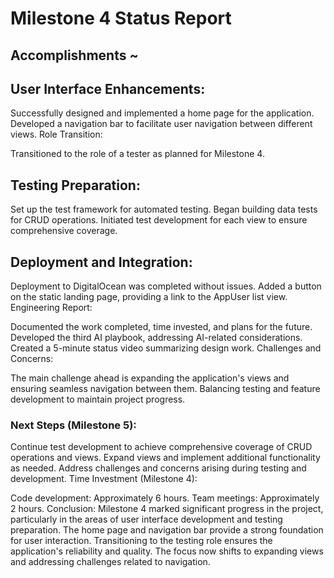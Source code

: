 # Milestone 4 Status Report
## Accomplishments ~

## User Interface Enhancements:

Successfully designed and implemented a home page for the application.
Developed a navigation bar to facilitate user navigation between different views.
Role Transition:

Transitioned to the role of a tester as planned for Milestone 4.
## Testing Preparation:

Set up the test framework for automated testing.
Began building data tests for CRUD operations.
Initiated test development for each view to ensure comprehensive coverage.
## Deployment and Integration:

Deployment to DigitalOcean was completed without issues.
Added a button on the static landing page, providing a link to the AppUser list view.
Engineering Report:

Documented the work completed, time invested, and plans for the future.
Developed the third AI playbook, addressing AI-related considerations.
Created a 5-minute status video summarizing design work.
Challenges and Concerns:

The main challenge ahead is expanding the application's views and ensuring seamless navigation between them.
Balancing testing and feature development to maintain project progress.
### Next Steps (Milestone 5):

Continue test development to achieve comprehensive coverage of CRUD operations and views.
Expand views and implement additional functionality as needed.
Address challenges and concerns arising during testing and development.
Time Investment (Milestone 4):

Code development: Approximately 6 hours.
Team meetings: Approximately 2 hours.
Conclusion:
Milestone 4 marked significant progress in the project, particularly in the areas of user interface development and testing preparation. The home page and navigation bar provide a strong foundation for user interaction. Transitioning to the testing role ensures the application's reliability and quality. The focus now shifts to expanding views and addressing challenges related to navigation.

